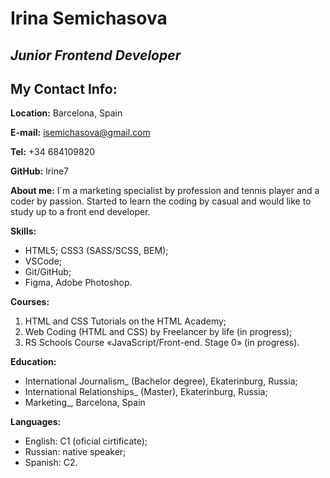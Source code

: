 # Irina Semichasova

## *Junior Frontend Developer*


## My Contact Info:

**Location:** Barcelona, Spain

**E-mail:** isemichasova@gmail.com

**Tel:** +34 684109820

**GitHub:** Irine7


**About me:** I´m a marketing specialist by profession and tennis player and a coder by passion. Started to learn the coding by casual and would like to study up to a front end developer.


**Skills:** 
* HTML5; CSS3 (SASS/SCSS, BEM); 
* VSCode; 
* Git/GitHub; 
* Figma, Adobe Photoshop.


**Courses:** 
1. HTML and CSS Tutorials on the HTML Academy; 
2. Web Coding (HTML and CSS) by Freelancer by life (in progress); 
3. RS Schools Course «JavaScript/Front-end. Stage 0» (in progress).

**Education:** 
* International Journalism_ (Bachelor degree), Ekaterinburg, Russia; 
* International Relationships_ (Master), Ekaterinburg, Russia; 
* Marketing_, Barcelona, Spain


**Languages:** 
* English: C1 (oficial cirtificate); 
* Russian: native speaker; 
* Spanish: C2.